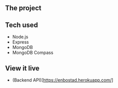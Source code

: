 ## The project

## Tech used

- Node.js
- Express
- MongoDB
- MongoDB Compass

## View it live

* (Backend API)[https://enbostad.herokuapp.com/]


